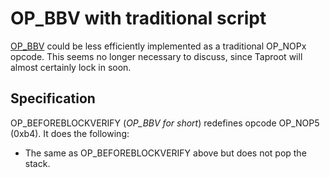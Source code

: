 # OP_BBV with traditional script

[OP_BBV](bip-beforeblockverify.md) could be less efficiently implemented as a traditional OP_NOPx opcode. This seems no longer necessary to discuss, since Taproot will almost certainly lock in soon.

## Specification

OP_BEFOREBLOCKVERIFY (*OP_BBV for short*) redefines opcode OP_NOP5 (0xb4). It does the following:

* The same as OP_BEFOREBLOCKVERIFY above but does not pop the stack. 
